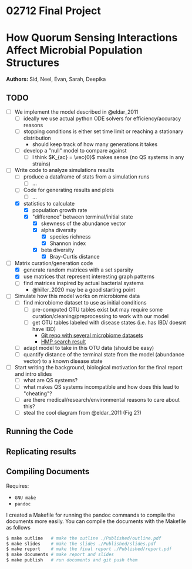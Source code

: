 02712 Final Project
===================

# How Quorum Sensing Interactions Affect Microbial Population Structures

__Authors:__ Sid, Neel, Evan, Sarah, Deepika

## TODO

- [ ] We implement the model described in @eldar_2011
  - [ ] ideally we use actual python ODE solvers for efficiency/accuracy reasons
  - [ ] stopping conditions is either set time limit or reaching a stationary distribution
    - should keep track of how many generations it takes
  - [ ] develop a "null" model to compare against
    - [ ] I think $K_{ac} = \vec{0}$ makes sense (no QS systems in any strains)

- [ ] Write code to analyze simulations results
   - [ ] produce a dataframe of stats from a simulation runs
     - [ ] ...
   - [ ] Code for generating results and plots
     - [ ] ...
   - [x] statistics to calculate
     - [x] population growth rate
     - [x] "difference" between terminal/initial state
       - [x] skewness of the abundance vector
       - [x] alpha diversity
         - [x] species richness
         - [x] Shannon index
       - [x] beta diversity
         - [x] Bray-Curtis distance

- [ ] Matrix curation/generation code
  - [x] generate random matrices with a set sparsity
  - [x] use matrices that represent interesting graph patterns
  - [ ] find matrices inspired by actual bacterial systems
    - @hiller_2020 may be a good starting point

- [ ] Simulate how this model works on microbiome data
  - [ ] find microbiome dataset to use as initial conditions
    - [ ] pre-computed OTU tables exist but may require some curation/cleaning/preprocessing to work with our model
    - [ ] get OTU tables labeled with disease states (i.e. has IBD/ doesnt have IBD)
      - [Git repo with several microbiome datasets](https://github.com/twbattaglia/MicrobeDS)
      - [HMP search result](https://portal.hmpdacc.org/search/f?filters=%7B%22op%22:%22and%22,%22content%22:%5B%7B%22op%22:%22in%22,%22content%22:%7B%22field%22:%22sample.study_name%22,%22value%22:%5B%22IBDMDB%22%5D%7D%7D,%7B%22op%22:%22in%22,%22content%22:%7B%22field%22:%22file.format%22,%22value%22:%5B%22Biological%20Observation%20Matrix%22%5D%7D%7D,%7B%22op%22:%22in%22,%22content%22:%7B%22field%22:%22file.matrix_type%22,%22value%22:%5B%2216s_community%22%5D%7D%7D%5D%7D&pagination=%7B%22files%22:%7B%22count%22:20,%22total%22:23911,%22page%22:1,%22pages%22:1196,%22from%22:0,%22sort%22:%22file.format:desc,%22,%22size%22:20,%22sample_total%22:2375%7D%7D&facetTab=files)
  - [ ] adapt model to take in this OTU data (should be easy)
  - [ ] quantify distance of the terminal state from the model (abundance vector) to a known disease state

- [ ] Start writing the background, biological motivation for the final report and intro slides
  - [ ] what are QS systems?
  - [ ] what makes QS systems incompatible and how does this lead to "cheating"?
  - [ ] are there medical/research/environmental reasons to care about this?
  - [ ] steal the cool diagram from @eldar_2011 (Fig 2?)

## Running the Code

## Replicating results

## Compiling Documents

Requires:
  - `GNU make`
  - `pandoc`

I created a Makefile for running the pandoc commands to compile the documents more easily.
You can compile the documents with the Makefile as follows

```bash
$ make outline   # make the outline ./Published/outline.pdf
$ make slides    # make the slides ./Published/slides.pdf
$ make report    # make the final report ./Published/report.pdf
$ make documents # make report and slides
$ make publish   # run documents and git push them 
```

